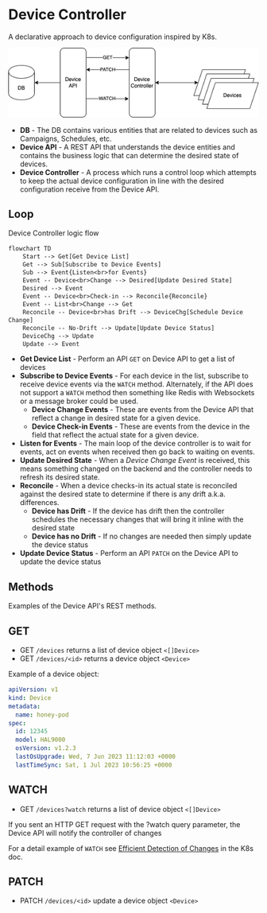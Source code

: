 # Device Controller

A declarative approach to device configuration inspired by K8s.

![ill1](img/illistration1.drawio.png)

* **DB** - The DB contains various entities that are related to devices such as Campaigns, Schedules, etc.
* **Device API** - A REST API that understands the device entities and contains the business logic that can determine the desired state of devices.
* **Device Controller** - A process which runs a control loop which attempts to keep the actual device configuration in line with the desired configuration receive from the Device API.

## Loop

Device Controller logic flow

```mermaid
flowchart TD
    Start --> Get[Get Device List]
    Get --> Sub[Subscribe to Device Events]
    Sub --> Event{Listen<br>for Events}
    Event -- Device<br>Change --> Desired[Update Desired State]
    Desired --> Event
    Event -- Device<br>Check-in --> Reconcile{Reconcile}
    Event -- List<br>Change --> Get
    Reconcile -- Device<br>has Drift --> DeviceChg[Schedule Device Change]
    Reconcile -- No-Drift --> Update[Update Device Status]
    DeviceChg --> Update
    Update --> Event
```

* **Get Device List** - Perform an API `GET` on Device API to get a list of devices
* **Subscribe to Device Events** - For each device in the list, subscribe to receive device events via the `WATCH` method. Alternately, if the API does not support a `WATCH` method then something like Redis with Websockets or a message broker could be used.
  * **Device Change Events** - These are events from the Device API that reflect a change in desired state for a given device.
  * **Device Check-in Events** - These are events from the device in the field that reflect the actual state for a given device.
* **Listen for Events** - The main loop of the device controller is to wait for events, act on events when received then go back to waiting on events.
* **Update Desired State** - When a *Device Change Event* is received, this means something changed on the backend and the controller needs to refresh its desired state.
* **Reconcile** - When a device checks-in its actual state is reconciled against the desired state to determine if there is any drift a.k.a. differences.
  * **Device has Drift** - If the device has drift then the controller schedules the necessary changes that will bring it inline with the desired state
  * **Device has no Drift** - If no changes are needed then simply update the device status
* **Update Device Status** - Perform an API `PATCH` on the Device API to update the device status

## Methods

Examples of the Device API's REST methods.

## GET

* GET `/devices` returns a list of device object `<[]Device>`
* GET `/devices/<id>` returns a device object `<Device>`

Example of a device object:

```yaml
apiVersion: v1
kind: Device
metadata:
  name: honey-pod 
spec:
  id: 12345
  model: HAL9000
  osVersion: v1.2.3
  lastOsUpgrade: Wed, 7 Jun 2023 11:12:03 +0000
  lastTimeSync: Sat, 1 Jul 2023 10:56:25 +0000
```

## WATCH

* GET `/devices?watch` returns a list of device object `<[]Device>`

If you sent an HTTP GET request with the ?watch query parameter, the Device API will notify the controller of changes

For a detail example of `WATCH` see [Efficient Detection of Changes](https://kubernetes.io/docs/reference/using-api/api-concepts/#efficient-detection-of-changes) in the K8s doc.

## PATCH

* PATCH `/devices/<id>` update a device object `<Device>`
